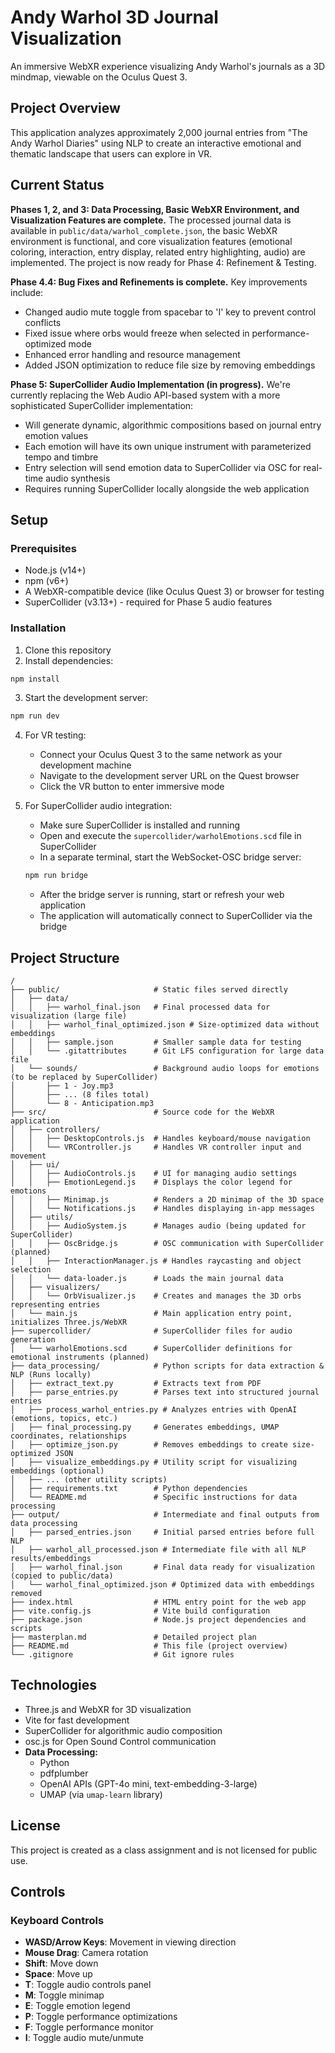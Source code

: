 # Andy Warhol 3D Journal Visualization

An immersive WebXR experience visualizing Andy Warhol's journals as a 3D mindmap, viewable on the Oculus Quest 3.

## Project Overview

This application analyzes approximately 2,000 journal entries from "The Andy Warhol Diaries" using NLP to create an interactive emotional and thematic landscape that users can explore in VR.

## Current Status

**Phases 1, 2, and 3: Data Processing, Basic WebXR Environment, and Visualization Features are complete.** The processed journal data is available in `public/data/warhol_complete.json`, the basic WebXR environment is functional, and core visualization features (emotional coloring, interaction, entry display, related entry highlighting, audio) are implemented. The project is now ready for Phase 4: Refinement & Testing.

**Phase 4.4: Bug Fixes and Refinements is complete.** Key improvements include:
- Changed audio mute toggle from spacebar to 'I' key to prevent control conflicts
- Fixed issue where orbs would freeze when selected in performance-optimized mode
- Enhanced error handling and resource management
- Added JSON optimization to reduce file size by removing embeddings

**Phase 5: SuperCollider Audio Implementation (in progress).** We're currently replacing the Web Audio API-based system with a more sophisticated SuperCollider implementation:
- Will generate dynamic, algorithmic compositions based on journal entry emotion values
- Each emotion will have its own unique instrument with parameterized tempo and timbre
- Entry selection will send emotion data to SuperCollider via OSC for real-time audio synthesis
- Requires running SuperCollider locally alongside the web application

## Setup

### Prerequisites

- Node.js (v14+)
- npm (v6+)
- A WebXR-compatible device (like Oculus Quest 3) or browser for testing
- SuperCollider (v3.13+) - required for Phase 5 audio features

### Installation

1. Clone this repository
2. Install dependencies:

```bash
npm install
```

3. Start the development server:

```bash
npm run dev
```

4. For VR testing:
   - Connect your Oculus Quest 3 to the same network as your development machine
   - Navigate to the development server URL on the Quest browser
   - Click the VR button to enter immersive mode

5. For SuperCollider audio integration:
   - Make sure SuperCollider is installed and running
   - Open and execute the `supercollider/warholEmotions.scd` file in SuperCollider
   - In a separate terminal, start the WebSocket-OSC bridge server:
   ```bash
   npm run bridge
   ```
   - After the bridge server is running, start or refresh your web application
   - The application will automatically connect to SuperCollider via the bridge

## Project Structure

```
/
├── public/                     # Static files served directly
│   ├── data/
│   │   ├── warhol_final.json   # Final processed data for visualization (large file)
│   │   ├── warhol_final_optimized.json # Size-optimized data without embeddings
│   │   ├── sample.json         # Smaller sample data for testing
│   │   └── .gitattributes      # Git LFS configuration for large data file
│   └── sounds/                 # Background audio loops for emotions (to be replaced by SuperCollider)
│       ├── 1 - Joy.mp3
│       ├── ... (8 files total)
│       └── 8 - Anticipation.mp3
├── src/                        # Source code for the WebXR application
│   ├── controllers/
│   │   ├── DesktopControls.js  # Handles keyboard/mouse navigation
│   │   └── VRController.js     # Handles VR controller input and movement
│   ├── ui/
│   │   ├── AudioControls.js    # UI for managing audio settings
│   │   ├── EmotionLegend.js    # Displays the color legend for emotions
│   │   ├── Minimap.js          # Renders a 2D minimap of the 3D space
│   │   └── Notifications.js    # Handles displaying in-app messages
│   ├── utils/
│   │   ├── AudioSystem.js      # Manages audio (being updated for SuperCollider)
│   │   ├── OscBridge.js        # OSC communication with SuperCollider (planned)
│   │   ├── InteractionManager.js # Handles raycasting and object selection
│   │   └── data-loader.js      # Loads the main journal data
│   ├── visualizers/
│   │   └── OrbVisualizer.js    # Creates and manages the 3D orbs representing entries
│   └── main.js                 # Main application entry point, initializes Three.js/WebXR
├── supercollider/              # SuperCollider files for audio generation
│   └── warholEmotions.scd      # SuperCollider definitions for emotional instruments (planned)
├── data_processing/            # Python scripts for data extraction & NLP (Runs locally)
│   ├── extract_text.py         # Extracts text from PDF
│   ├── parse_entries.py        # Parses text into structured journal entries
│   ├── process_warhol_entries.py # Analyzes entries with OpenAI (emotions, topics, etc.)
│   ├── final_processing.py     # Generates embeddings, UMAP coordinates, relationships
│   ├── optimize_json.py        # Removes embeddings to create size-optimized JSON
│   ├── visualize_embeddings.py # Utility script for visualizing embeddings (optional)
│   ├── ... (other utility scripts)
│   ├── requirements.txt        # Python dependencies
│   └── README.md               # Specific instructions for data processing
├── output/                     # Intermediate and final outputs from data processing
│   ├── parsed_entries.json     # Initial parsed entries before full NLP
│   ├── warhol_all_processed.json # Intermediate file with all NLP results/embeddings
│   ├── warhol_final.json       # Final data ready for visualization (copied to public/data)
│   └── warhol_final_optimized.json # Optimized data with embeddings removed
├── index.html                  # HTML entry point for the web app
├── vite.config.js              # Vite build configuration
├── package.json                # Node.js project dependencies and scripts
├── masterplan.md               # Detailed project plan
├── README.md                   # This file (project overview)
└── .gitignore                  # Git ignore rules
```

## Technologies

- Three.js and WebXR for 3D visualization
- Vite for fast development
- SuperCollider for algorithmic audio composition
- osc.js for Open Sound Control communication
- **Data Processing:**
  - Python
  - pdfplumber
  - OpenAI APIs (GPT-4o mini, text-embedding-3-large)
  - UMAP (via `umap-learn` library)

## License

This project is created as a class assignment and is not licensed for public use.

## Controls

### Keyboard Controls
- **WASD/Arrow Keys**: Movement in viewing direction
- **Mouse Drag**: Camera rotation
- **Shift**: Move down
- **Space**: Move up
- **T**: Toggle audio controls panel
- **M**: Toggle minimap
- **E**: Toggle emotion legend
- **P**: Toggle performance optimizations
- **F**: Toggle performance monitor
- **I**: Toggle audio mute/unmute